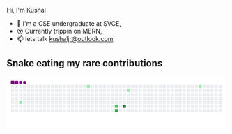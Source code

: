 Hi, I'm Kushal

- 🌱 I'm a CSE undergraduate at SVCE,
- 😵 Currently trippin on MERN,
- 📫 lets talk kushaljr@outlook.com

<!---
Kushal-jr/Kushal-jr is a ✨ special ✨ repository because its `README.md` (this file) appears on your GitHub profile.
You can click the Preview link to take a look at your changes.
--->



## Snake eating my rare contributions

![snake gif](https://github.com/Kushal-jr/Kushal-jr/blob/output/github-contribution-grid-snake.gif)
